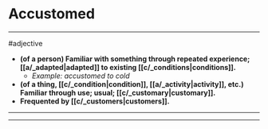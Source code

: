 # Accustomed
---
#adjective
- **(of a person) Familiar with something through repeated experience; [[a/_adapted|adapted]] to existing [[c/_conditions|conditions]].**
	- _Example: accustomed to cold_
- **(of a thing, [[c/_condition|condition]], [[a/_activity|activity]], etc.) Familiar through use; usual; [[c/_customary|customary]].**
- **Frequented by [[c/_customers|customers]].**
---
---
